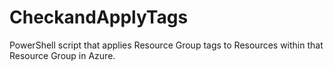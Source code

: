 # CheckandApplyTags
PowerShell script that applies Resource Group tags to Resources within that Resource Group in Azure.
